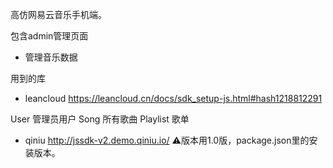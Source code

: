 高仿网易云音乐手机端。

包含admin管理页面
- 管理音乐数据


用到的库
- leancloud
https://leancloud.cn/docs/sdk_setup-js.html#hash1218812291

User 管理员用户
Song 所有歌曲
Playlist 歌单

- qiniu
http://jssdk-v2.demo.qiniu.io/
⚠️版本用1.0版，package.json里的安装版本。

